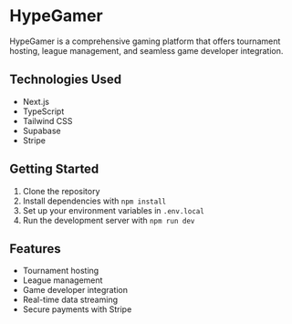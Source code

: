 # HypeGamer

HypeGamer is a comprehensive gaming platform that offers tournament hosting, league management, and seamless game developer integration.

## Technologies Used

- Next.js
- TypeScript
- Tailwind CSS
- Supabase
- Stripe

## Getting Started

1. Clone the repository
2. Install dependencies with `npm install`
3. Set up your environment variables in `.env.local`
4. Run the development server with `npm run dev`

## Features

- Tournament hosting
- League management
- Game developer integration
- Real-time data streaming
- Secure payments with Stripe